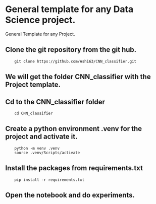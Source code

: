 # General template for any Data Science project.
General Template for any Project.

## Clone the git repository from the git hub.
```
    git clone https://github.com/Ashi63/CNN_classifier.git
```

## We will get the folder CNN_classifier with the Project template.

## Cd to the CNN_classifier folder 
```
    cd CNN_classifier
```

## Create a python environment .venv for the project and activate it.
```
    python -m venv .venv
    source .venv/Scripts/activate
```

## Install the packages from requirements.txt
```
    pip install -r requirements.txt
```
## Open the notebook and do experiments.










